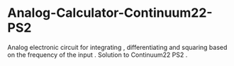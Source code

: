 # Analog-Calculator-Continuum22-PS2
Analog electronic circuit for integrating , differentiating and squaring based on the frequency of the input . Solution to Continuum22 PS2 .
